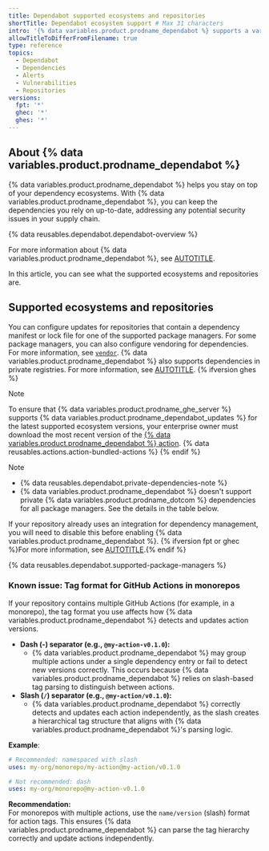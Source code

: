 ```yaml
---
title: Dependabot supported ecosystems and repositories
shortTitle: Dependabot ecosystem support # Max 31 characters
intro: '{% data variables.product.prodname_dependabot %} supports a variety of ecosystems and repositories'
allowTitleToDifferFromFilename: true
type: reference
topics:
  - Dependabot
  - Dependencies
  - Alerts
  - Vulnerabilities
  - Repositories
versions:
  fpt: '*'
  ghec: '*'
  ghes: '*'
---
```


## About {% data variables.product.prodname_dependabot %}

{% data variables.product.prodname_dependabot %} helps you stay on top of your dependency ecosystems. With {% data variables.product.prodname_dependabot %}, you can keep the dependencies you rely on up-to-date, addressing any potential security issues in your supply chain.

{% data reusables.dependabot.dependabot-overview %}

For more information about {% data variables.product.prodname_dependabot %}, see [AUTOTITLE](/code-security/getting-started/dependabot-quickstart-guide).

In this article, you can see what the supported ecosystems and repositories are.

## Supported ecosystems and repositories
<!-- If you make changes to this feature, check whether any of the changes affect languages listed in /get-started/learning-about-github/github-language-support. If so, please update the language support article accordingly. -->

You can configure updates for repositories that contain a dependency manifest or lock file for one of the supported package managers. For some package managers, you can also configure vendoring for dependencies. For more information, see [`vendor`](/code-security/dependabot/working-with-dependabot/dependabot-options-reference#vendor).
{% data variables.product.prodname_dependabot %} also supports dependencies in private registries. For more information, see [AUTOTITLE](/code-security/dependabot/working-with-dependabot/configuring-access-to-private-registries-for-dependabot).
{% ifversion ghes %}

> [!NOTE]
> To ensure that {% data variables.product.prodname_ghe_server %} supports {% data variables.product.prodname_dependabot_updates %} for the latest supported ecosystem versions, your enterprise owner must download the most recent version of the [{% data variables.product.prodname_dependabot %} action](https://github.com/github/dependabot-action). {% data reusables.actions.action-bundled-actions %}
{% endif %}

> [!NOTE]
> * {% data reusables.dependabot.private-dependencies-note %}
> * {% data variables.product.prodname_dependabot %} doesn't support private {% data variables.product.prodname_dotcom %} dependencies for all package managers. See the details in the table below.

If your repository already uses an integration for dependency management, you will need to disable this before enabling {% data variables.product.prodname_dependabot %}. {% ifversion fpt or ghec %}For more information, see [AUTOTITLE](/get-started/exploring-integrations/about-integrations).{% endif %}

{% data reusables.dependabot.supported-package-managers %}

### Known issue: Tag format for GitHub Actions in monorepos

If your repository contains multiple GitHub Actions (for example, in a monorepo), the tag format you use affects how {% data variables.product.prodname_dependabot %} detects and updates action versions.

- **Dash (-) separator (e.g., `@my-action-v0.1.0`):**
  - {% data variables.product.prodname_dependabot %} may group multiple actions under a single dependency entry or fail to detect new versions correctly. This occurs because {% data variables.product.prodname_dependabot %} relies on slash-based tag parsing to distinguish between actions.
- **Slash (`/`) separator (e.g., `@my-action/v0.1.0`):**
  - {% data variables.product.prodname_dependabot %} correctly detects and updates each action independently, as the slash creates a hierarchical tag structure that aligns with {% data variables.product.prodname_dependabot %}'s parsing logic.

**Example**:
```yaml
# Recommended: namespaced with slash
uses: my-org/monorepo/my-action@my-action/v0.1.0

# Not recommended: dash
uses: my-org/monorepo@my-action-v0.1.0
```

**Recommendation:**  
For monorepos with multiple actions, use the `name/version` (slash) format for action tags. This ensures {% data variables.product.prodname_dependabot %} can parse the tag hierarchy correctly and update actions independently.
